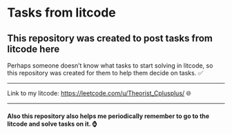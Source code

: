 # Tasks from litcode

## This repository was created to post tasks from litcode here

Perhaps someone doesn’t know what tasks to start solving in litcode, so this repository was created for them to help them decide on tasks. :white_check_mark:

___

Link to my litcode: https://leetcode.com/u/Theorist_Cplusplus/ :globe_with_meridians:
___

#### Also this repository also helps me periodically remember to go to the litcode and solve tasks on it. :watch:
